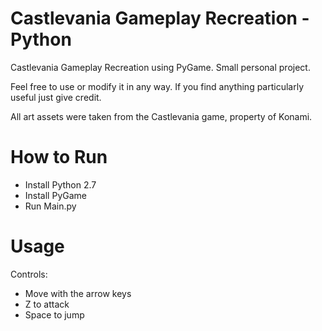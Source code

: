 # Castlevania Gameplay Recreation - Python

Castlevania Gameplay Recreation using PyGame. Small personal project.

Feel free to use or modify it in any way. If you find anything particularly useful just give credit.

All art assets were taken from the Castlevania game, property of Konami.

# How to Run

* Install Python 2.7
* Install PyGame
* Run Main.py

# Usage

Controls:
* Move with the arrow keys
* Z to attack
* Space to jump
